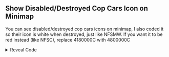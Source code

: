 ## Show Disabled/Destroyed Cop Cars Icon on Minimap

You can see disabled/destroyed cop cars icons on minimap, I also coded it so their icon is white when destroyed, just like NFSMW. If you want it to be red instead (like NFSC), replace 4180000C with 4800000C

<details>
<summary>Reveal Code</summary>

```powerpc
041EF5C0 38600000
C21EF788 00000004
8067002C A0630034
2C033F80 4180000C
3F20FFCC 6339CCCC
7FA3EB78 00000000
```
</details>
